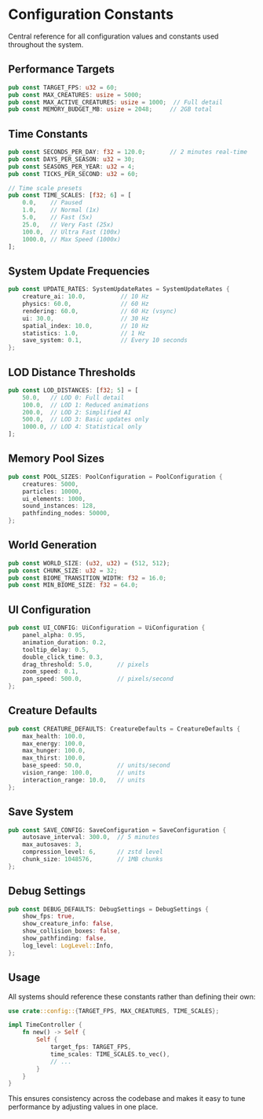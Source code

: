 # Configuration Constants

Central reference for all configuration values and constants used throughout the system.

## Performance Targets

```rust
pub const TARGET_FPS: u32 = 60;
pub const MAX_CREATURES: usize = 5000;
pub const MAX_ACTIVE_CREATURES: usize = 1000;  // Full detail
pub const MEMORY_BUDGET_MB: usize = 2048;     // 2GB total
```

## Time Constants

```rust
pub const SECONDS_PER_DAY: f32 = 120.0;       // 2 minutes real-time
pub const DAYS_PER_SEASON: u32 = 30;
pub const SEASONS_PER_YEAR: u32 = 4;
pub const TICKS_PER_SECOND: u32 = 60;

// Time scale presets
pub const TIME_SCALES: [f32; 6] = [
    0.0,    // Paused
    1.0,    // Normal (1x)
    5.0,    // Fast (5x)
    25.0,   // Very Fast (25x)
    100.0,  // Ultra Fast (100x)
    1000.0, // Max Speed (1000x)
];
```

## System Update Frequencies

```rust
pub const UPDATE_RATES: SystemUpdateRates = SystemUpdateRates {
    creature_ai: 10.0,          // 10 Hz
    physics: 60.0,              // 60 Hz
    rendering: 60.0,            // 60 Hz (vsync)
    ui: 30.0,                   // 30 Hz
    spatial_index: 10.0,        // 10 Hz
    statistics: 1.0,            // 1 Hz
    save_system: 0.1,           // Every 10 seconds
};
```

## LOD Distance Thresholds

```rust
pub const LOD_DISTANCES: [f32; 5] = [
    50.0,   // LOD 0: Full detail
    100.0,  // LOD 1: Reduced animations
    200.0,  // LOD 2: Simplified AI
    500.0,  // LOD 3: Basic updates only
    1000.0, // LOD 4: Statistical only
];
```

## Memory Pool Sizes

```rust
pub const POOL_SIZES: PoolConfiguration = PoolConfiguration {
    creatures: 5000,
    particles: 10000,
    ui_elements: 1000,
    sound_instances: 128,
    pathfinding_nodes: 50000,
};
```

## World Generation

```rust
pub const WORLD_SIZE: (u32, u32) = (512, 512);
pub const CHUNK_SIZE: u32 = 32;
pub const BIOME_TRANSITION_WIDTH: f32 = 16.0;
pub const MIN_BIOME_SIZE: f32 = 64.0;
```

## UI Configuration

```rust
pub const UI_CONFIG: UiConfiguration = UiConfiguration {
    panel_alpha: 0.95,
    animation_duration: 0.2,
    tooltip_delay: 0.5,
    double_click_time: 0.3,
    drag_threshold: 5.0,       // pixels
    zoom_speed: 0.1,
    pan_speed: 500.0,          // pixels/second
};
```

## Creature Defaults

```rust
pub const CREATURE_DEFAULTS: CreatureDefaults = CreatureDefaults {
    max_health: 100.0,
    max_energy: 100.0,
    max_hunger: 100.0,
    max_thirst: 100.0,
    base_speed: 50.0,          // units/second
    vision_range: 100.0,       // units
    interaction_range: 10.0,   // units
};
```

## Save System

```rust
pub const SAVE_CONFIG: SaveConfiguration = SaveConfiguration {
    autosave_interval: 300.0,  // 5 minutes
    max_autosaves: 3,
    compression_level: 6,      // zstd level
    chunk_size: 1048576,       // 1MB chunks
};
```

## Debug Settings

```rust
pub const DEBUG_DEFAULTS: DebugSettings = DebugSettings {
    show_fps: true,
    show_creature_info: false,
    show_collision_boxes: false,
    show_pathfinding: false,
    log_level: LogLevel::Info,
};
```

## Usage

All systems should reference these constants rather than defining their own:

```rust
use crate::config::{TARGET_FPS, MAX_CREATURES, TIME_SCALES};

impl TimeController {
    fn new() -> Self {
        Self {
            target_fps: TARGET_FPS,
            time_scales: TIME_SCALES.to_vec(),
            // ...
        }
    }
}
```

This ensures consistency across the codebase and makes it easy to tune performance by adjusting values in one place.